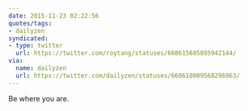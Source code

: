```yaml
---
date: 2015-11-23 02:22:56
quotes/tags:
- dailyzen
syndicated:
- type: twitter
  url: https://twitter.com/roytang/statuses/668615685895942144/
via:
  name: dailyzen
  url: https://twitter.com/dailyzen/statuses/668610009568296963/
---
```


Be where you are.